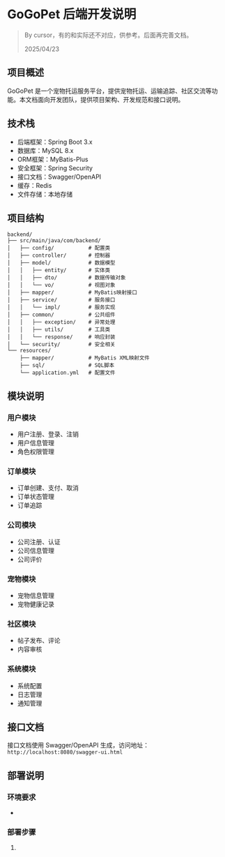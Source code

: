 # GoGoPet 后端开发说明

> By cursor，有的和实际还不对应，供参考。后面再完善文档。
>
> 2025/04/23

## 项目概述

GoGoPet 是一个宠物托运服务平台，提供宠物托运、运输追踪、社区交流等功能。本文档面向开发团队，提供项目架构、开发规范和接口说明。

## 技术栈

- 后端框架：Spring Boot 3.x
- 数据库：MySQL 8.x
- ORM框架：MyBatis-Plus
- 安全框架：Spring Security
- 接口文档：Swagger/OpenAPI
- 缓存：Redis
- 文件存储：本地存储

## 项目结构

```
backend/
├── src/main/java/com/backend/
│   ├── config/           # 配置类
│   ├── controller/       # 控制器
│   ├── model/            # 数据模型
│   │   ├── entity/       # 实体类
│   │   ├── dto/          # 数据传输对象
│   │   └── vo/           # 视图对象
│   ├── mapper/           # MyBatis映射接口
│   ├── service/          # 服务接口
│   │   └── impl/         # 服务实现
│   ├── common/           # 公共组件
│   │   ├── exception/    # 异常处理
│   │   ├── utils/        # 工具类
│   │   └── response/     # 响应封装
│   └── security/         # 安全相关
└── resources/
    ├── mapper/           # MyBatis XML映射文件
    ├── sql/              # SQL脚本
    └── application.yml   # 配置文件
```

## 模块说明

### 用户模块

- 用户注册、登录、注销
- 用户信息管理
- 角色权限管理

### 订单模块

- 订单创建、支付、取消
- 订单状态管理
- 订单追踪

### 公司模块

- 公司注册、认证
- 公司信息管理
- 公司评价

### 宠物模块

- 宠物信息管理
- 宠物健康记录

### 社区模块

- 帖子发布、评论
- 内容审核

### 系统模块

- 系统配置
- 日志管理
- 通知管理

## 接口文档

接口文档使用 Swagger/OpenAPI 生成，访问地址：`http://localhost:8080/swagger-ui.html`

## 部署说明

### 环境要求

- 

### 部署步骤

1. 
